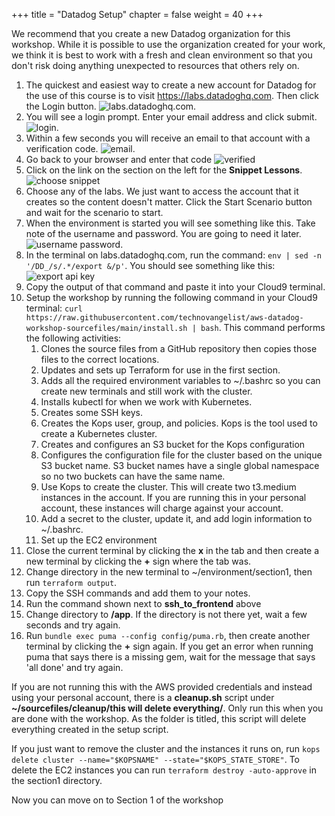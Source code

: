 ﻿+++
title = "Datadog Setup"
chapter = false
weight = 40
+++



We recommend that you create a new Datadog organization for this workshop. While it is possible to use the organization created for your work, we think it is best to work with a fresh and clean environment so that you don't risk doing anything unexpected to resources that others rely on.

1. The quickest and easiest way to create a new account for Datadog for the use of this course is to visit https://labs.datadoghq.com. Then click the Login button. ![labs.datadoghq.com](/images/DD-labs-login.png). 
2. You will see a login prompt. Enter your email address and click submit. ![login](/images/dd-login-screen.png). 
3. Within a few seconds you will receive an email to that account with a verification code. ![email](/images/dd-email-verify.png).
4. Go back to your browser and enter that code ![verified](/images/dd-verified.png)
5. Click on the link on the section on the left for the **Snippet Lessons**.![choose snippet](/images/dd-choose-snippet.png)
6. Choose any of the labs. We just want to access the account that it creates so the content doesn't matter. Click the Start Scenario button and wait for the scenario to start.
7. When the environment is started you will see something like this. Take note of the username and password. You are going to need it later. ![username password](/images/dd-usernamepassword.png).
8. In the terminal on labs.datadoghq.com, run the command: `env | sed -n '/DD_/s/.*/export &/p'`. You should see something like this: ![export api key](/images/dd-export-api-key.png)
9. Copy the output of that command and paste it into your Cloud9 terminal. 
10. Setup the workshop by running the following command in your Cloud9 terminal: `curl https://raw.githubusercontent.com/technovangelist/aws-datadog-workshop-sourcefiles/main/install.sh | bash`. This command performs the following activities:
    1.  Clones the source files from a GitHub repository then copies those files to the correct locations.
    2.  Updates and sets up Terraform for use in the first section.
    3.  Adds all the required environment variables to ~/.bashrc so you can create new terminals and still work with the cluster.
    4.  Installs kubectl for when we work with Kubernetes.
    5.  Creates some SSH keys.
    6.  Creates the Kops user, group, and policies. Kops is the tool used to create a Kubernetes cluster.
    7.  Creates and configures an S3 bucket for the Kops configuration
    8.  Configures the configuration file for the cluster based on the unique S3 bucket name. S3 bucket names have a single global namespace so no two buckets can have the same name.
    9.  Use Kops to create the cluster. This will create two t3.medium instances in the account. If you are running this in your personal account, these instances will charge against your account. 
    10. Add a secret to the cluster, update it, and add login information to ~/.bashrc.
    11. Set up the EC2 environment
11. Close the current terminal by clicking the **x** in the tab and then create a new terminal by clicking the **+** sign where the tab was. 
12. Change directory in the new terminal to ~/environment/section1, then run `terraform output`.
13. Copy the SSH commands and add them to your notes.
14. Run the command shown next to **ssh_to_frontend** above
15. Change directory to **/app**. If the directory is not there yet, wait a few seconds and try again.
16. Run `bundle exec puma --config config/puma.rb`, then create another terminal by clicking the **+** sign again. If you get an error when running puma that says there is a missing gem, wait for the message that says 'all done' and try again.

If you are not running this with the AWS provided credentials and instead using your personal account, there is a **cleanup.sh** script under **~/sourcefiles/cleanup/this will delete everything/**. Only run this when you are done with the workshop. As the folder is titled, this script will delete everything created in the setup script.

If you just want to remove the cluster and the instances it runs on, run `kops delete cluster --name="$KOPSNAME" --state="$KOPS_STATE_STORE"`. To delete the EC2 instances you can run `terraform destroy -auto-approve` in the section1 directory.

Now you can move on to Section 1 of the workshop
